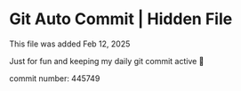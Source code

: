 # Git Auto Commit | Hidden File

This file was added Feb 12, 2025

Just for fun and keeping my daily git commit active 🤪

commit number: 445749
